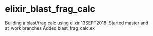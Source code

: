 # elixir_blast_frag_calc
Building a blast/frag calc using elixir
13SEPT2018:
   Started master and at_work branches 
   Added blast_frag_calc.ex 